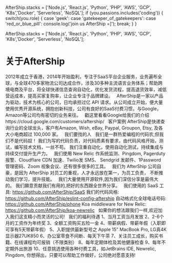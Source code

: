 
AfterShip.stacks = ['Node.js', 'React.js', 'Python', 'PHP', 'AWS', 'GCP', 'K8s','Docker', 'Serverless', 'NoSQL'];
if (you.passions.includes('coding')) {
 switch(you.role) {
   case 'geek':
   case 'gatekeeper_of_gatekeepers':
   case 'red_or_blue_pill':
     console.log('join us AfterShip =]');
     break;
 }
}

AfterShip.stacks = ['Node.js', 'React.js', 'Python', 'PHP', 'AWS', 'GCP', 'K8s','Docker', 'Serverless', 'NoSQL'];

# 关于AfterShip  
2012年成立于香港，2014年开始盈利，专注于SaaS平台企业服务，业务遍布全球，与全球470多家物流公司达成合作，涉及30多种主流语言业务体系；帮助跨境电商及平台，将全球快递信息查询自动化，优化发货流程，提高退货效率，减低营运成本，提高买家复购率，让企业专注于品牌建设。
 
AfterShip是一家以产品为驱动，技术为核心的公司，日均承担过亿 API 请求。从公司成立开始，便大量使用优秀开源系统，拥抱创新科技，公司有良好的SaaS付费习惯，与Google，Amazon等公司均有密切的业务来往。
 
戳这里看看Google给我们的介绍https://cloud.google.com/customers/aftership/
 
客户案例
AfterShip是快递查询行业的全球龙头，客户有Amazon, Wish, eBay, Paypal, Groupon, Etsy, 及各大小电商超过 100,000 家。
 
我们要找的人
 
我们是一群热爱编程的代码农,但我们不是代码奴！
我们为写的代码负责，对代码质素有要求，由代码风格开始，测试，编写技术文档，一丝不苟。 我们注重自动化，使用自动化测试，持续集成与持续交付提升生产力。
 
我们使用 New Relic 作系统监测、Pingdom, Pagerduty 报警、Cloudflare CDN 加速、Twilio发 SMS、 Sendgrid 发邮件、1Password 管理密码、Zoom 视象会议、还有很多很多的工具。
 
我们为 AfterShip 公司自豪，是因为 AfterShip 对员工的重视，人才永远放在第一，为员工负责， 不断推动我们学习，提升技能。
 
我们大量使用开源软件,因为我们深信分享是最伟大的。 我们願意贡献我们有用的,把好的东西跟全世界分享。
 
我们使用的 SaaS 工具: https://github.com/AfterShip/SaaS
我们的代码风格: https://github.com/AfterShip/eslint-config-aftership
自动格式化全球电话号码: https://github.com/AfterShip/phone
Koa middleware for New Relic: https://github.com/AfterShip/koa-newrelic
 
如果你的想法跟我们一样,欢迎加入我们这支精小而灵活的公司!
 
我们的福利待遇
1、当月工资当月发放
2、2-6个月的工资作为年终奖
3、全额工资购买五险一金
4、带薪病假、带薪年假（入职即可享有5天带薪年假）
5、入职提供最新型号之 Apple 15” MacBook Pro, LG真4K显示器27UK850
6、办公室零食不间断、每天下午茶
7、关注员工成长，购买书籍、在线课程均可报销（不限类别）
8、每年定期体检及其他健康检查
9、每年不定期外出旅游
10、任意挑选使用各种付费工具，如JetBrains IDE, Newrelic, Pingdom, 你想得出，只要可以帮助工作做好，公司绝对愿意支持!
